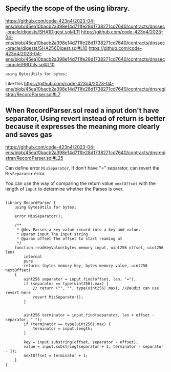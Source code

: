 ## Specify the scope of the using library.
https://github.com/code-423n4/2023-04-ens/blob/45ea10bacb2a398e14d711fe28d1738271cd7640/contracts/dnssec-oracle/digests/SHA1Digest.sol#L11
https://github.com/code-423n4/2023-04-ens/blob/45ea10bacb2a398e14d711fe28d1738271cd7640/contracts/dnssec-oracle/digests/SHA256Digest.sol#L10
https://github.com/code-423n4/2023-04-ens/blob/45ea10bacb2a398e14d711fe28d1738271cd7640/contracts/dnssec-oracle/RRUtils.sol#L10

```
using BytesUtils for bytes;
```

Like this 
https://github.com/code-423n4/2023-04-ens/blob/45ea10bacb2a398e14d711fe28d1738271cd7640/contracts/dnsregistrar/RecordParser.sol#L7

## When RecordParser.sol read a input don't have separator, Using revert instead of return is better because it expresses the meaning more clearly and saves gas

https://github.com/code-423n4/2023-04-ens/blob/45ea10bacb2a398e14d711fe28d1738271cd7640/contracts/dnsregistrar/RecordParser.sol#L25

Can define error `MisSeparator`, If don't have "=" separator, can revert the `MisSeparator`  error.

You can use the way of comparing the return value  `nextOffset` with the length of `input` to determine whether the Parses is over.

```solidity

library RecordParser {
    using BytesUtils for bytes;

    error MisSeparator();

    /**
     * @dev Parses a key-value record into a key and value.
     * @param input The input string
     * @param offset The offset to start reading at
     */
    function readKeyValue(bytes memory input, uint256 offset, uint256 len)
        internal
        pure
        returns (bytes memory key, bytes memory value, uint256 nextOffset)
    {
        uint256 separator = input.find(offset, len, "=");
        if (separator == type(uint256).max) {
            // return ("", "", type(uint256).max); //@audit can use revert here
            revert MisSeparator();
        }


        uint256 terminator = input.find(separator, len + offset - separator, " ");
        if (terminator == type(uint256).max) {
            terminator = input.length;
        }

        key = input.substring(offset, separator - offset);
        value = input.substring(separator + 1, terminator - separator - 1);
        nextOffset = terminator + 1;
    }
}

```

